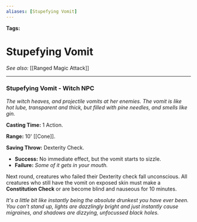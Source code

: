 ```yaml
---
aliases: [Stupefying Vomit]
---
```


**Tags:** 
# Stupefying Vomit
*See also:* [[Ranged Magic Attack]]
___
### Stupefying Vomit - Witch NPC
*The witch heaves, and projectile vomits at her enemies. The vomit is like hot lube, transparent and thick, but filled with pine needles, and smells like gin.*

**Casting Time:** 1 Action.

**Range:** 10' [[Cone]].

**Saving Throw:** Dexterity Check.
- **Success:** No immediate effect, but the vomit starts to sizzle.
- **Failure:** *Some of it gets in your mouth.*

Next round, creatures who failed their Dexterity check fall unconscious. All creatures who still have the vomit on exposed skin must make a **Constitution Check** or are become blind and nauseous for 10 minutes.

*It's a little bit like instantly being the absolute drunkest you have ever been. You can't stand up, lights are dazzlingly bright and just instantly cause migraines, and shadows are dizzying, unfocussed black holes.*